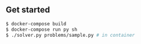 ## Get started

```sh
$ docker-compose build
$ docker-compose run py sh
$ ./solver.py problems/sample.py # in container
```
